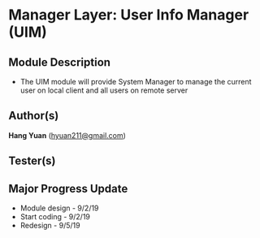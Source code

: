 # Manager Layer: User Info Manager (UIM)
## Module Description
* The UIM module will provide System Manager to manage the current user on local
client and all users on remote server  

## Author(s)
**Hang Yuan** (hyuan211@gmail.com)  

## Tester(s)


## Major Progress Update
* Module design  - 9/2/19  
* Start coding   - 9/2/19  
* Redesign       - 9/5/19
